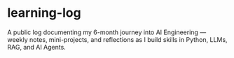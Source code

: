 # learning-log
A public log documenting my 6-month journey into AI Engineering — weekly notes, mini-projects, and reflections as I build skills in Python, LLMs, RAG, and AI Agents.

